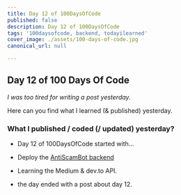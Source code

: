 ```yaml
---
title: Day 12 of 100DaysOfCode
published: false
description: Day 12 of 100DaysOfCode
tags: '100daysofcode, backend, todayilearned'
cover_image: ./assets/100-days-of-code.jpg
canonical_url: null

---
```


## Day 12 of 100 Days Of Code

_I was too tired for writing a post yesterday._

Here can you find what I learned (& published) yesterday.

### What I published / coded (/ updated) yesterday?

* Day 12 of 100DaysOfCode started with...

* Deploy the [AntiScamBot backend](https://github.com/AntiScamBot/backend)

* Learning the Medium & dev.to API.

* the day ended with a post about day 12.
